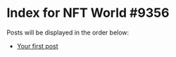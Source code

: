 # Index for NFT World #9356
Posts will be displayed in the order below:

- [Your first post](./001-first.md)

